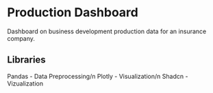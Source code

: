 # Production Dashboard
Dashboard on business development production data for an insurance company.

## Libraries
Pandas - Data Preprocessing/n
Plotly - Visualization/n
Shadcn - Vizualization


